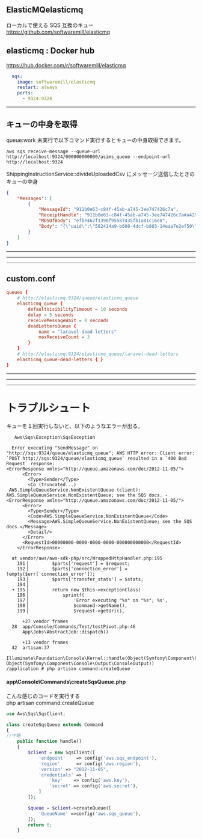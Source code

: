 ## ElasticMQelasticmq
ローカルで使える SQS 互換のキュー  
https://github.com/softwaremill/elasticmq


## elasticmq : Docker hub
https://hub.docker.com/r/softwaremill/elasticmq


```yaml
  sqs:
    image: softwaremill/elasticmq
    restart: always
    ports:
      - 9324:9324
```
_____________________________________________________________________
## キューの中身を取得

queue:work 未実行で以下コマンド実行するとキューの中身取得できます。
```
aws sqs receive-message --queue-url http://localhost:9324/000000000000/asims_queue --endpoint-url http://localhost:9324
```

ShippingInstructionService::divideUploadedCsv にメッセージ送信したときのキューの中身
```json
{
    "Messages": [
        {
            "MessageId": "911b0e63-c84f-45ab-a745-3ee747426c7a",
            "ReceiptHandle": "911b0e63-c84f-45ab-a745-3ee747426c7a#a42986c1-f01a-4a32-a60a-bb2f13593a4f",
            "MD5OfBody": "efbe462f1396f95587435fb1a81c16e8",
            "Body": "{\"uuid\":\"582414a9-b608-4dcf-b803-14eaa7e2ef50\",\"displayName\":\"App\\\\Jobs\\\\ShippingInstruction\\\\ShippingInstructionCsvImportJob\",\"job\":\"Illuminate\\\\Queue\\\\CallQueuedHandler@call\",\"maxTries\":null,\"maxExceptions\":3,\"backoff\":\"30\",\"timeout\":null,\"retryUntil\":null,\"data\":{\"commandName\":\"App\\\\Jobs\\\\ShippingInstruction\\\\ShippingInstructionCsvImportJob\",\"command\":\"O:60:\\\"App\\\\Jobs\\\\ShippingInstruction\\\\ShippingInstructionCsvImportJob\\\":14:{s:12:\\\"\\u0000*\\u0000receiptNo\\\";i:7;s:5:\\\"tries\\\";N;s:13:\\\"maxExceptions\\\";i:3;s:7:\\\"backoff\\\";i:30;s:3:\\\"job\\\";N;s:10:\\\"connection\\\";N;s:5:\\\"queue\\\";N;s:15:\\\"chainConnection\\\";N;s:10:\\\"chainQueue\\\";N;s:19:\\\"chainCatchCallbacks\\\";N;s:5:\\\"delay\\\";N;s:11:\\\"afterCommit\\\";N;s:10:\\\"middleware\\\";a:0:{}s:7:\\\"chained\\\";a:0:{}}\"}}"
        }
    ]
}
```

______________________________________________________________________________
______________________________________________________________________________
______________________________________________________________________________
## custom.conf
```conf
queues {
    # http://elasticmq:9324/queue/elasticmq_queue
    elasticmq_queue {
        defaultVisibilityTimeout = 10 seconds
        delay = 5 seconds
        receiveMessageWait = 0 seconds
        deadLettersQueue {
            name = "laravel-dead-letters"
            maxReceiveCount = 3
        }
    }
    # http://elasticmq:9324/elasticmq_queue/laravel-dead-letters
    elasticmq_queue-dead-letters { }
}
```



______________________________________________________________________________
______________________________________________________________________________
______________________________________________________________________________
# トラブルシュート
キューを１回実行しないと、以下のようなエラーが出る。

```
   Aws\Sqs\Exception\SqsException 

  Error executing "SendMessage" on "http://sqs:9324/queue/elasticmq_queue"; AWS HTTP error: Client error: `POST http://sqs:9324/queue/elasticmq_queue` resulted in a `400 Bad Request` response:
<ErrorResponse xmlns="http://queue.amazonaws.com/doc/2012-11-05/">
      <Error>
        <Type>Sender</Type>
        <Co (truncated...)
 AWS.SimpleQueueService.NonExistentQueue (client): AWS.SimpleQueueService.NonExistentQueue; see the SQS docs. - <ErrorResponse xmlns="http://queue.amazonaws.com/doc/2012-11-05/">
      <Error>
        <Type>Sender</Type>
        <Code>AWS.SimpleQueueService.NonExistentQueue</Code>
        <Message>AWS.SimpleQueueService.NonExistentQueue; see the SQS docs.</Message>
        <Detail/>
      </Error>
      <RequestId>00000000-0000-0000-0000-000000000000</RequestId>
    </ErrorResponse>

  at vendor/aws/aws-sdk-php/src/WrappedHttpHandler.php:195
    191▕         $parts['request'] = $request;
    192▕         $parts['connection_error'] = !empty($err['connection_error']);
    193▕         $parts['transfer_stats'] = $stats;
    194▕ 
  ➜ 195▕         return new $this->exceptionClass(
    196▕             sprintf(
    197▕                 'Error executing "%s" on "%s"; %s',
    198▕                 $command->getName(),
    199▕                 $request->getUri(),

      +27 vendor frames
  28  app/Console/Commands/Test/testPivot.php:46
      App\Jobs\AbstractJob::dispatch()

      +13 vendor frames
  42  artisan:37
      Illuminate\Foundation\Console\Kernel::handle(Object(Symfony\Component\Console\Input\ArgvInput), Object(Symfony\Component\Console\Output\ConsoleOutput))
/application # php artisan command:createQueue
```

#### app\Console\Commands\createSqsQueue.php
こんな感じのコードを実行する  
php artisan command:createQueue
```php
use Aws\Sqs\SqsClient;

class createSqsQueue extends Command
{
//中略
    public function handle()
    {
        $client = new SqsClient([
            'endpoint'    => config('aws.sqs_endpoint'),
            'region'      => config('aws.region'),
            'version' => "2012-11-05",
            'credentials' => [
                'key'    => config('aws.key'),
                'secret' => config('aws.secret'),
            ]
        ]);

        $queue = $client->createQueue([
            'QueueName' =>config('aws.sqs_queue'),
        ]);
        return 0;
    }
```

